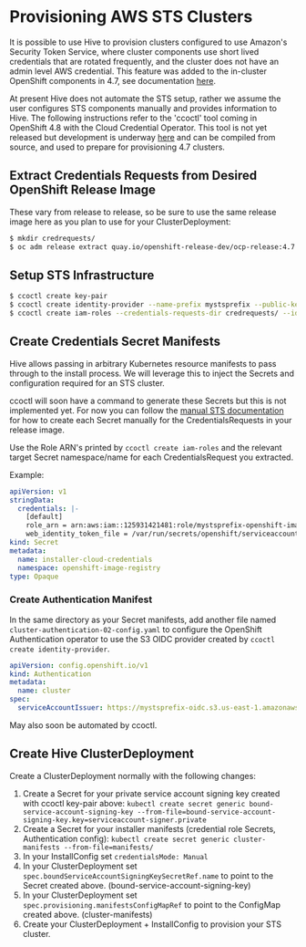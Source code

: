 # Provisioning AWS STS Clusters

It is possible to use Hive to provision clusters configured to use Amazon's Security Token Service, where cluster components use short lived credentials that are rotated frequently, and the cluster does not have an admin level AWS credential. This feature was added to the in-cluster OpenShift components in 4.7, see documentation [here](https://docs.openshift.com/container-platform/4.7/authentication/managing_cloud_provider_credentials/cco-mode-sts.html).

At present Hive does not automate the STS setup, rather we assume the user configures STS components manually and provides information to Hive. The following instructions refer to the 'ccoctl' tool coming in OpenShift 4.8 with the Cloud Credential Operator. This tool is not yet released but development is underway [here](https://github.com/openshift/cloud-credential-operator) and can be compiled from source, and used to prepare for provisioning 4.7 clusters.

## Extract Credentials Requests from Desired OpenShift Release Image

These vary from release to release, so be sure to use the same release image here as you plan to use for your ClusterDeployment:

```bash
$ mkdir credrequests/
$ oc adm release extract quay.io/openshift-release-dev/ocp-release:4.7.1-x86_64 --credentials-requests --cloud=aws > credrequests/credrequests.yaml
```


## Setup STS Infrastructure

```bash
$ ccoctl create key-pair
$ ccoctl create identity-provider --name-prefix mystsprefix --public-key-file serviceaccount-signer.public --region us-east-1
$ ccoctl create iam-roles --credentials-requests-dir credrequests/ --identity-provider-arn <IdentityProviderARN> --name-prefix mystsprefix --region us-east-1
```

## Create Credentials Secret Manifests

Hive allows passing in arbitrary Kubernetes resource manifests to pass through to the install process. We will leverage this to inject the Secrets and configuration required for an STS cluster.

ccoctl will soon have a command to generate these Secrets but this is not implemented yet. For now you can follow the [manual STS documentation](https://docs.openshift.com/container-platform/4.7/authentication/managing_cloud_provider_credentials/cco-mode-sts.html) for how to create each Secret manually for the CredentialsRequests in your release image.

Use the Role ARN's printed by `ccoctl create iam-roles` and the relevant target Secret namespace/name for each CredentialsRequest you extracted.

Example:

```yaml
apiVersion: v1
stringData:
  credentials: |-
    [default]
    role_arn = arn:aws:iam::125931421481:role/mystsprefix-openshift-image-registry-installer-cloud-credentials
    web_identity_token_file = /var/run/secrets/openshift/serviceaccount/token
kind: Secret
metadata:
  name: installer-cloud-credentials
  namespace: openshift-image-registry
type: Opaque
```


### Create Authentication Manifest

In the same directory as your Secret manifests, add another file named `cluster-authentication-02-config.yaml` to configure the OpenShift Authentication operator to use the S3 OIDC provider created by `ccoctl create identity-provider`.

```yaml
apiVersion: config.openshift.io/v1
kind: Authentication
metadata:
  name: cluster
spec:
  serviceAccountIssuer: https://mystsprefix-oidc.s3.us-east-1.amazonaws.com
```

May also soon be automated by ccoctl.

## Create Hive ClusterDeployment

Create a ClusterDeployment normally with the following changes:

  1. Create a Secret for your private service account signing key created with ccoctl key-pair above: `kubectl create secret generic bound-service-account-signing-key --from-file=bound-service-account-signing-key.key=serviceaccount-signer.private`
  1. Create a Secret for your installer manifests (credential role Secrets, Authentication config): `kubectl create secret generic cluster-manifests --from-file=manifests/`
  1. In your InstallConfig set `credentialsMode: Manual`
  1. In your ClusterDeployment set `spec.boundServiceAccountSigningKeySecretRef.name` to point to the Secret created above. (bound-service-account-signing-key)
  1. In your ClusterDeployment set `spec.provisioning.manifestsConfigMapRef` to point to the ConfigMap created above. (cluster-manifests)
  1. Create your ClusterDeployment + InstallConfig to provision your STS cluster.
